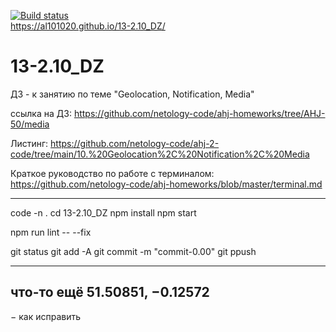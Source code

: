 [![Build status](https://ci.appveyor.com/api/projects/status/uop1ph600bb4j6vj?svg=true)](https://ci.appveyor.com/project/Al101020/13-2-10-dz)<br>
https://al101020.github.io/13-2.10_DZ/<br>

# 13-2.10_DZ
ДЗ - к занятию по теме "Geolocation, Notification, Media"

ссылка на ДЗ: https://github.com/netology-code/ahj-homeworks/tree/AHJ-50/media

Листинг: https://github.com/netology-code/ahj-2-code/tree/main/10.%20Geolocation%2C%20Notification%2C%20Media

Краткое руководство по работе с терминалом: https://github.com/netology-code/ahj-homeworks/blob/master/terminal.md

---

code -n .
cd 13-2.10_DZ
npm install
npm start

npm run lint -- --fix

git status
git add -A
git commit -m "commit-0.00"
git ppush

---

что-то ещё
51.50851, −0.12572
-
−
как исправить